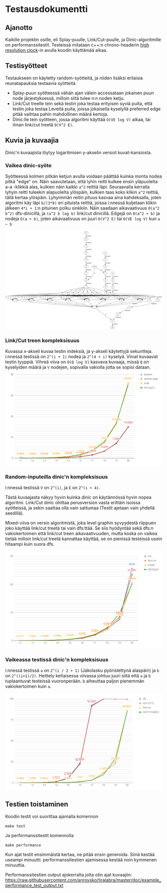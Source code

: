 # Testausdokumentti

## Ajanotto
Kaikille projektin osille, eli Splay-puulle, Link/Cut-puulle, ja Dinic-algoritmille on performanssitestit. Testeissä mitataan c++:n chrono-headerin [high resolution clock](http://en.cppreference.com/w/cpp/chrono/high_resolution_clock/now)-in avulla koodin käyttämää aikaa.

## Testisyötteet
Testaukseen on käytetty random-syötteitä, ja niiden lisäksi erilaisia reunatapauksia testaavia syötteitä.
- Splay-puun syötteessä vähän ajan välein accessataan jokainen puun node järjestyksessä, milloin siitä tulee n:n noden ketju.
- Link/Cut treelle tein sekä testin joka testaa erityisen syviä puita, että testin joka testaa Leveitä puita, joissa jokaisella kyselyllä preferred edge pitää vaihtaa pahin mahdollinen määrä kertoja.
- Dinic:lle tein syötteen, jossa algoritmi käyttää `O(VE log V)` aikaa, tai ilman link/cut treetä `O(V^2 E)`.

## Kuvia ja kuvaajia

Dinic'n kuvaajista löytyy logaritmisen y-akselin versiot kuvat-kansiosta.

### Vaikea dinic-syöte

Syötteessä kolmen pitkän ketjun avulla voidaan päättää kuinka monta nodea pitkä "edge" on. Näin saavutetaan, että lyhin  reitti kulkee ensin yläpuolelta a-a -klikkiä alas, kulkien näin kaikki `a^2` reittiä läpi. Seuraavalla kerralla lyhyin reitti tuleekin alapuolelta ylöspäin, kulkien taas koko klikin `a^2` reittiä, tällä kertaa ylöspäin. Lyhyimmän reitin pituus kasvaa aina kahdeksalla, joten algoritmi käy läpi `b/(3*8)` eri pituista reittiä, joissa i:nnessä kuljetaan klikin jälkeen `4*i + 1`:n pituinen polku sinkkiin. Näin saadaan aikavaativuus `O(a^2 b^2)` dfs-dinicillä, ja `(a^2 b log b)` link/cut dinicillä. Edgejä on `O(a^2 + b)` ja nodeja `O(a + b)`, joten aikavaativuus on juuri `O(V^2 E)` tai `O(VE log V)` kun `a ~ b`

![hard dinic input](https://github.com/anroysko/tiralabra/blob/master/doc/pictures/dinic_hard_test.png)

### Link/Cut treen kompleksisuus

Kuvassa x-akseli kuvaa testin indeksiä, ja y-akseli käytettyjä sekuntteja. i:nnessä testissä on `2^(i + 1)` nodea ja `2^(4 + i)` kyselyä. Viivat kuvaavat testin tyyppiä. Vihreä viiva on `O(Q log V)` kasvava kuvaaja, missä `Q` on kyselyiden määrä ja `V` nodejen, sopivalla vakiolla jotta se sopisi dataan.
![link/cut plot](https://github.com/anroysko/tiralabra/blob/master/doc/pictures/link_cut_performance.png)

### Random-inputeilla dinic'n kompleksisuus

i:nnessä testissä `V` on `2^(i)`, ja `E` on `2^(i + 4)`.

Tästä kuvaajasta näkyy hyvin kuinka dinic on käytännössä hyvin nopea algoritmi. Link/Cut dinic ohittaa perusversion vasta erittäin isoissa syötteissä, ja sekin saattaa olla vain sattumaa (Testit ajetaan vain yhdellä seedillä).

Mixed-viiva on versio algoritmistä, joka level graphin syvyydestä riippuen joko käyttää link/cut treetä tai vain dfs:ttää. Se siis hyödyntää sekä dfs:n vakiokertoimen että link/cut treen aikavaativuuden, mutta koska on vaikea tietää milloin link/cut treetä kannattaa käyttää, se on pienissä testeissä usein hitaampi kuin suora dfs.

![random dinic plot](https://github.com/anroysko/tiralabra/blob/master/doc/pictures/random_dinic_1.png)

### Vaikeassa testissä dinic'n kompleksisuus

i:nnessä testissä `a` on `2^(i / 2 + 1)` (Jakolasku pyöristettynä alaspäin) ja `b` on `2^((i+1)/2)`. Heittely keltaisessa viivassa johtuu juuri siitä että `a` ja `b` tuplaantuvat testeissä vuoronperään. `b` aiheuttaa paljon pienemmän vakiokertoimen kuin `a`.

![hard dinic plot](https://github.com/anroysko/tiralabra/blob/master/doc/pictures/hard_dinic_1.png)

## Testien toistaminen

Koodin testit voi suorittaa ajamalla komennon
```
make test
```
Ja performanssitestit komennolla
```
make performance
```
Kun ajat testit ensimmäistä kertaa, ne pitää ensin generoida. Siinä kestää useampi minuutti. performanssitestien ajamisessa kestää noin kymmenen minuuttia.

Performanssitestien output ajokerralta jolta otin ajat kuvaajiin:
https://raw.githubusercontent.com/anroysko/tiralabra/master/doc/example_performance_test_output.txt
